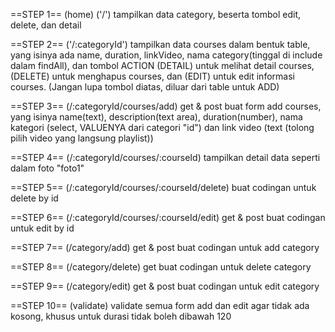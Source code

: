 ==STEP 1== (home) ('/')
tampilkan data category, beserta tombol edit, delete, dan detail

==STEP 2== ('/:categoryId')
tampilkan data courses dalam bentuk table, yang isinya ada name, duration, linkVideo, nama category(tinggal di include dalam findAll), dan tombol ACTION (DETAIL) untuk melihat detail courses, (DELETE) untuk menghapus courses, dan (EDIT) untuk edit informasi courses. (Jangan lupa tombol diatas, diluar dari table untuk ADD)

==STEP 3== (/:categoryId/courses/add) get & post
buat form add courses, yang isinya name(text), description(text area), duration(number), nama kategori (select, VALUENYA dari categori "id") dan link video (text (tolong pilih video yang langsung playlist))

==STEP 4== (/:categoryId/courses/:courseId)
tampilkan detail data seperti dalam foto "foto1"

==STEP 5== (/:categoryId/courses/:courseId/delete)
buat codingan untuk delete by id

==STEP 6== (/:categoryId/courses/:courseId/edit) get & post
buat codingan untuk edit by id

==STEP 7== (/category/add) get & post
buat codingan untuk add category

==STEP 8== (/category/delete) get
buat codingan untuk delete category

==STEP 9== (/category/edit) get & post
buat codingan untuk edit category

==STEP 10== (validate)
validate semua form add dan edit agar tidak ada kosong,
khusus untuk durasi tidak boleh dibawah 120
